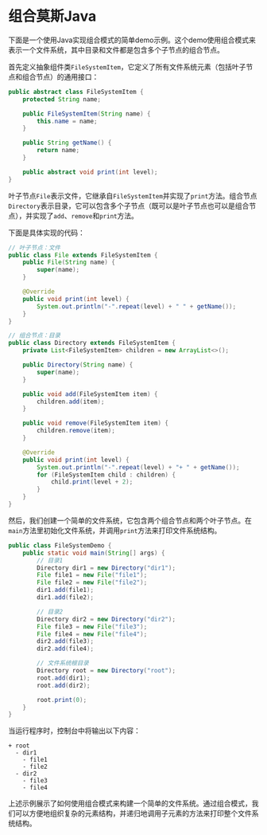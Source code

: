 # 组合莫斯Java

下面是一个使用Java实现组合模式的简单demo示例。这个demo使用组合模式来表示一个文件系统，其中目录和文件都是包含多个子节点的组合节点。

首先定义抽象组件类`FileSystemItem`，它定义了所有文件系统元素（包括叶子节点和组合节点）的通用接口：

```java
public abstract class FileSystemItem {
    protected String name;

    public FileSystemItem(String name) {
        this.name = name;
    }

    public String getName() {
        return name;
    }

    public abstract void print(int level);
}
```

叶子节点`File`表示文件，它继承自`FileSystemItem`并实现了`print`方法。组合节点`Directory`表示目录，它可以包含多个子节点（既可以是叶子节点也可以是组合节点），并实现了`add`、`remove`和`print`方法。

下面是具体实现的代码：

```java
// 叶子节点：文件
public class File extends FileSystemItem {
    public File(String name) {
        super(name);
    }

    @Override
    public void print(int level) {
        System.out.println("-".repeat(level) + " " + getName());
    }
}

// 组合节点：目录
public class Directory extends FileSystemItem {
    private List<FileSystemItem> children = new ArrayList<>();

    public Directory(String name) {
        super(name);
    }

    public void add(FileSystemItem item) {
        children.add(item);
    }

    public void remove(FileSystemItem item) {
        children.remove(item);
    }

    @Override
    public void print(int level) {
        System.out.println("-".repeat(level) + "+ " + getName());
        for (FileSystemItem child : children) {
            child.print(level + 2);
        }
    }
}
```

然后，我们创建一个简单的文件系统，它包含两个组合节点和两个叶子节点。在`main`方法里初始化文件系统，并调用`print`方法来打印文件系统结构。

```java
public class FileSystemDemo {
    public static void main(String[] args) {
        // 目录1
        Directory dir1 = new Directory("dir1");
        File file1 = new File("file1");
        File file2 = new File("file2");
        dir1.add(file1);
        dir1.add(file2);

        // 目录2
        Directory dir2 = new Directory("dir2");
        File file3 = new File("file3");
        File file4 = new File("file4");
        dir2.add(file3);
        dir2.add(file4);

        // 文件系统根目录
        Directory root = new Directory("root");
        root.add(dir1);
        root.add(dir2);

        root.print(0);
    }
}
```

当运行程序时，控制台中将输出以下内容：

```
+ root
  - dir1
    - file1
    - file2
  - dir2
    - file3
    - file4
```

上述示例展示了如何使用组合模式来构建一个简单的文件系统。通过组合模式，我们可以方便地组织复杂的元素结构，并递归地调用子元素的方法来打印整个文件系统结构。
